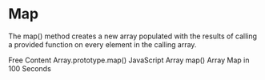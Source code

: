 # Map

The map() method creates a new array populated with the results of calling a provided function on every element in the calling array.

<ResourceGroupTitle>Free Content</ResourceGroupTitle>
<BadgeLink colorScheme='yellow' badgeText='Read' href='https://developer.mozilla.org/en-US/docs/Web/JavaScript/Reference/Global_Objects/Array/map'>Array.prototype.map()</BadgeLink>
<BadgeLink colorScheme='yellow' badgeText='Read' href='https://www.w3schools.com/jsref/jsref_map.asp'>JavaScript Array map()</BadgeLink>
<BadgeLink badgeText='Watch' href='https://www.youtube.com/watch?v=DC471a9qrU4'>Array Map in 100 Seconds</BadgeLink>
